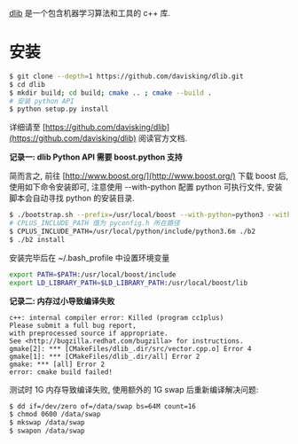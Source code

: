[dlib](http://dlib.net/) 是一个包含机器学习算法和工具的 c++ 库.

# 安装

```sh
$ git clone --depth=1 https://github.com/davisking/dlib.git
$ cd dlib
$ mkdir build; cd build; cmake .. ; cmake --build .
# 安装 python API
$ python setup.py install
```

详细请至 [https://github.com/davisking/dlib](https://github.com/davisking/dlib) 阅读官方文档.

**记录一: dlib Python API 需要 boost.python 支持**

简而言之, 前往 [http://www.boost.org/](http://www.boost.org/) 下载 boost 后, 使用如下命令安装即可, 注意使用 --with-python 配置 python 可执行文件, 安装脚本会自动寻找 python 的安装目录.

```sh
$ ./bootstrap.sh --prefix=/usr/local/boost --with-python=python3 --with-libraries=python
# CPLUS_INCLUDE_PATH 值为 pyconfig.h 所在路径
$ CPLUS_INCLUDE_PATH=/usr/local/python/include/python3.6m ./b2
$ ./b2 install
```

安装完毕后在 ~/.bash_profile 中设置环境变量

```sh
export PATH=$PATH:/usr/local/boost/include
export LD_LIBRARY_PATH=$LD_LIBRARY_PATH:/usr/local/boost/lib
```

**记录二: 内存过小导致编译失败**

```no-highlight
c++: internal compiler error: Killed (program cc1plus)
Please submit a full bug report,
with preprocessed source if appropriate.
See <http://bugzilla.redhat.com/bugzilla> for instructions.
gmake[2]: *** [CMakeFiles/dlib_.dir/src/vector.cpp.o] Error 4
gmake[1]: *** [CMakeFiles/dlib_.dir/all] Error 2
gmake: *** [all] Error 2
error: cmake build failed!
```

测试时 1G 内存导致编译失败, 使用额外的 1G swap 后重新编译解决问题:

```sh
$ dd if=/dev/zero of=/data/swap bs=64M count=16
$ chmod 0600 /data/swap
$ mkswap /data/swap
$ swapon /data/swap
```
